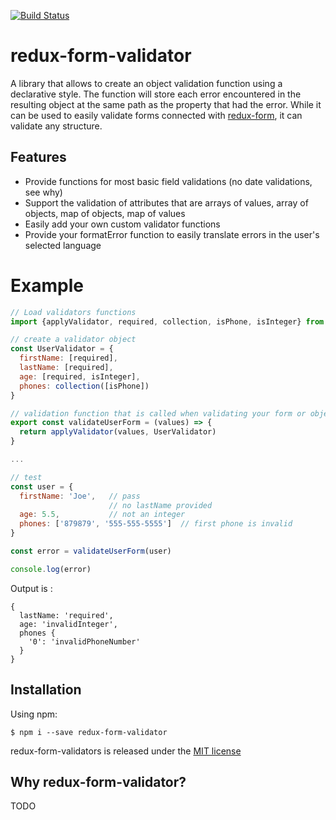 [![Build Status](https://travis-ci.org/bourbest/redux-form-validator.svg?branch=master)](https://travis-ci.org/bourbest/redux-form-validator)

# redux-form-validator
A library that allows to create an object validation function using a declarative style. The function will store each error
encountered in the resulting object at the same path as the property that had the error. While it can be used to easily
validate forms connected with [redux-form](https://redux-form.com), it can validate any structure.

## Features
* Provide functions for most basic field validations (no date validations, see why)
* Support the validation of attributes that are arrays of values, array of objects, map of objects, map of values
* Easily add your own custom validator functions
* Provide your formatError function to easily translate errors in the user's selected language

# Example
```js
// Load validators functions
import {applyValidator, required, collection, isPhone, isInteger} from 'redux-form-validators'

// create a validator object
const UserValidator = {
  firstName: [required],
  lastName: [required],
  age: [required, isInteger],
  phones: collection([isPhone])
}

// validation function that is called when validating your form or object
export const validateUserForm = (values) => {
  return applyValidator(values, UserValidator)
}

...

// test
const user = {
  firstName: 'Joe',   // pass
                      // no lastName provided
  age: 5.5,           // not an integer
  phones: ['879879', '555-555-5555']  // first phone is invalid
}

const error = validateUserForm(user)

console.log(error)
```

Output is :
```shell
{
  lastName: 'required',
  age: 'invalidInteger',
  phones {
    '0': 'invalidPhoneNumber'
  }
}
```

## Installation

Using npm:
```shell
$ npm i --save redux-form-validator
```

redux-form-validators is released under the [MIT license](https://github.com/bourbest/redux-form-validator/blob/master/LICENSE)

## Why redux-form-validator?

TODO




